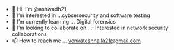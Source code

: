 - 👋 Hi, I’m @ashwadh21
- 👀 I’m interested in ...cybsersecurity and software testing 
- 🌱 I’m currently learning ... Digital forensics
- 💞️ I’m looking to collaborate on ...: Interested in network security collaborations
- 📫 How to reach me ... venkateshnalla21@gmail.com

<!---
ashwadh21/ashwadh21 is a ✨ special ✨ repository because its `README.md` (this file) appears on your GitHub profile.
You can click the Preview link to take a look at your changes.
--->
